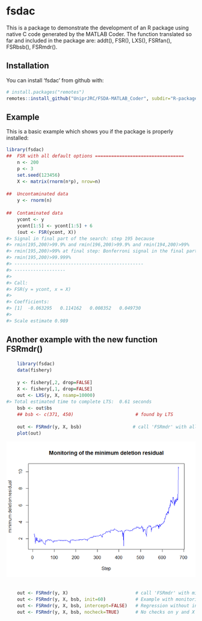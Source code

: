 
<!-- README.md is generated from README.Rmd. Please edit that file -->

# fsdac

This is a package to demonstrate the development of an R package using
native C code generated by the MATLAB Coder. The function translated so
far and included in the package are: addt(), FSR(), LXS(), FSRfan(),
FSRbsb(), FSRmdr().

## Installation

You can install ‘fsdac’ from github with:

``` r
# install.packages("remotes")
remotes::install_github("UniprJRC/FSDA-MATLAB_Coder", subdir="R-package")
```

## Example

This is a basic example which shows you if the package is properly
installed:

``` r
library(fsdac)
##  FSR with all default options =================================
    n <- 200
    p <- 3
    set.seed(123456)
    X <- matrix(rnorm(n*p), nrow=n)

##  Uncontaminated data
    y <- rnorm(n)

##  Contaminated data
    ycont <- y
    ycont[1:5] <- ycont[1:5] + 6
    (out <- FSR(ycont, X))
#> Signal in final part of the search: step 195 because
#> rmin(195,200)>99.9% and rmin(196,200)>99.9% and rmin(194,200)>99%
#> rmin(195,200)>99% at final step: Bonferroni signal in the final part of the search.
#> rmin(195,200)>99.999%
#> ------------------------------------------------
#> -------------------
#> 
#> Call:
#> FSR(y = ycont, x = X)
#> 
#> Coefficients:
#> [1]  -0.063295   0.114162   0.008352   0.049730
#> 
#> Scale estimate 0.989
```

## Another example with the new function FSRmdr()

``` r
    library(fsdac)
    data(fishery)

    y <- fishery[,2, drop=FALSE]
    X <- fishery[,1, drop=FALSE]
    out <- LXS(y, X, nsamp=10000)
#> Total estimated time to complete LTS:  0.61 seconds
    bsb <- out$bs
    ## bsb <- c(371, 450)                       # found by LTS

    out <- FSRmdr(y, X, bsb)                   # call 'FSRmdr' with all default parameters
    plot(out)
```

![](README-example2-1.png)<!-- -->

``` r

    out <- FSRmdr(y, X)                         # call 'FSRmdr' with missing bsb - will start from random p-sample
    out <- FSRmdr(y, X, bsb, init=60)           # Example with monitoring from step 60.
    out <- FSRmdr(y, X, bsb, intercept=FALSE)   # Regression without intercept
    out <- FSRmdr(y, X, bsb, nocheck=TRUE)      # No checks on y and X (and no intercept)
```
